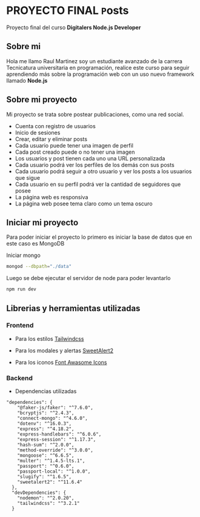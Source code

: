 # PROYECTO FINAL `P`osts

Proyecto final del curso **Digitalers Node.js Developer**

## Sobre mi

Hola me llamo Raul Martinez soy un estudiante avanzado de la carrera Tecnicatura universitaria en programación,
realice este curso para seguir aprendiendo más sobre la programación web con un uso nuevo 
framework llamado **Node.js**

## Sobre mi proyecto

Mi proyecto se trata sobre postear publicaciones, como una red social.

* Cuenta con registro de usuarios
* Inicio de sesiones
* Crear, editar y eliminar posts
* Cada usuario puede tener una imagen de perfil
* Cada post creado puede o no tener una imagen
* Los usuarios y post tienen cada uno una URL personalizada
* Cada usuario podrá ver los perfiles de los demás con sus posts
* Cada usuario podrá seguir a otro usuario y ver los posts a los usuarios que sigue
* Cada usuario en su perfil podrá ver la cantidad de seguidores que posee
* La página web es responsiva
* La página web posee tema claro como un tema oscuro

## Iniciar mi proyecto

Para poder iniciar el proyecto lo primero es iniciar la base de datos que en este caso es MongoDB

Iniciar mongo

```bash
mongod --dbpath="./data"
```

Luego se debe ejecutar el servidor de node para poder levantarlo

```bash
npm run dev
```

## Librerias y herramientas utilizadas

### Frontend

* Para los estilos [Tailwindcss](https://tailwindcss.com/) 

* Para los modales y alertas [SweetAlert2](https://sweetalert2.github.io/)

* Para los iconos [Font Awasome Icons](https://fontawesome.com/icons)

### Backend

* Dependencias utilizadas 

```
"dependencies": {
    "@faker-js/faker": "^7.6.0",
    "bcryptjs": "^2.4.3",
    "connect-mongo": "^4.6.0",
    "dotenv": "^16.0.3",
    "express": "^4.18.2",
    "express-handlebars": "^6.0.6",
    "express-session": "^1.17.3",
    "hash-sum": "^2.0.0",
    "method-override": "^3.0.0",
    "mongoose": "^6.6.5",
    "multer": "^1.4.5-lts.1",
    "passport": "^0.6.0",
    "passport-local": "^1.0.0",
    "slugify": "^1.6.5",
    "sweetalert2": "^11.6.4"
  },
  "devDependencies": {
    "nodemon": "^2.0.20",
    "tailwindcss": "^3.2.1"
  }
```
